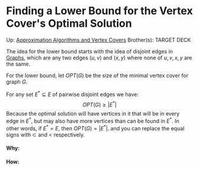 # Finding a Lower Bound for the Vertex Cover's Optimal Solution

Up: [Approximation Algorithms and Vertex Covers](approximation_algorithms_and_vertex_covers)
Brother(s):
TARGET DECK

The idea for the lower bound starts with the idea of disjoint edges in [Graphs](graphs), which are any two edges $(u,v)$ and $(x,y)$ where none of $u,v,x,y$ are the same.

For the lower bound, let $OPT(G)$ be the size of the minimal vertex cover for graph $G$.

For any set $E^* \subseteq E$ of pairwise disjoint edges we have:
$$ OPT(G) \ge |E^*| $$
Because the optimal solution will have vertices in it that will be in every edge in $E^*$, but may also have more vertices than can be found in $E^*$. In other words, if $E^* = E$, then $OPT(G) = |E^*|$. and you can replace the equal signs with $\subset$ and $\lt$ respectively.




































#### Why:
#### How:









